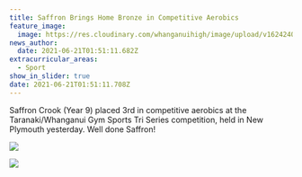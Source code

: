 ```yaml
---
title: Saffron Brings Home Bronze in Competitive Aerobics
feature_image:
  image: https://res.cloudinary.com/whanganuihigh/image/upload/v1624240341/News/Saffron_pic_2.jpg
news_author:
  date: 2021-06-21T01:51:11.682Z
extracurricular_areas:
  - Sport
show_in_slider: true
date: 2021-06-21T01:51:11.708Z
---
```

Saffron Crook (Year 9) placed 3rd in competitive aerobics at the Taranaki/Whanganui Gym Sports Tri Series competition, held in New Plymouth yesterday. Well done Saffron!

![](https://res.cloudinary.com/whanganuihigh/image/upload/v1624240341/News/Saffron_pic_2.jpg)

![](https://res.cloudinary.com/whanganuihigh/image/upload/v1624240339/News/Saffron_pic_1.jpg)